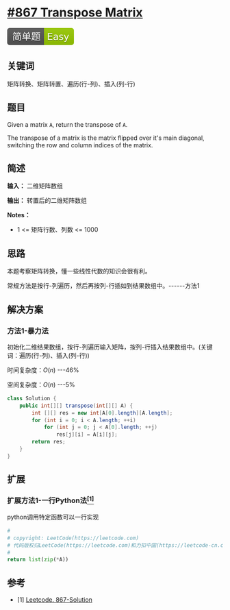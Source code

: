 # [#867 Transpose Matrix](https://leetcode.com/problems/transpose-matrix/)

![Easy](/figures/Easy.svg)

## 关键词

矩阵转换、矩阵转置、遍历(行-列)、插入(列-行)

## 题目

Given a matrix `A`, return the transpose of `A`.

The transpose of a matrix is the matrix flipped over it's main diagonal, switching the row and column indices of the matrix.

## 简述

**输入：** 二维矩阵数组

**输出：** 转置后的二维矩阵数组

**Notes：**

+ 1 <= 矩阵行数、列数 <= 1000

## 思路

本题考察矩阵转换，懂一些线性代数的知识会很有利。

常规方法是按行-列遍历，然后再按列-行插如到结果数组中。------方法1

## 解决方案

### 方法1-暴力法

初始化二维结果数组，按行-列遍历输入矩阵，按列-行插入结果数组中。(关键词：遍历(行-列)、插入(列-行))

时间复杂度：$O(n)$ ---46%

空间复杂度：$O(n)$ ---5%

``` java
class Solution {
    public int[][] transpose(int[][] A) {
        int [][] res = new int[A[0].length][A.length];
        for (int i = 0; i < A.length; ++i)
            for (int j = 0; j < A[0].length; ++j)
                res[j][i] = A[i][j];
        return res;
    }
}
```

## 扩展

### 扩展方法1-一行Python法[$^{[1]}$](#refer-anchor-1)

python调用特定函数可以一行实现

``` python
#
# copyright: LeetCode(https://leetcode.com)
# 代码版权归LeetCode(https://leetcode.com)和力扣中国(https://leetcode-cn.com/)所有
#
return list(zip(*A))
```

## 参考

<div id="refer-anchor-1"></div>

+ [1] [Leetcode. 867-Solution](https://leetcode.com/problems/transpose-matrix/discuss/146767/Python-1-Liner)
